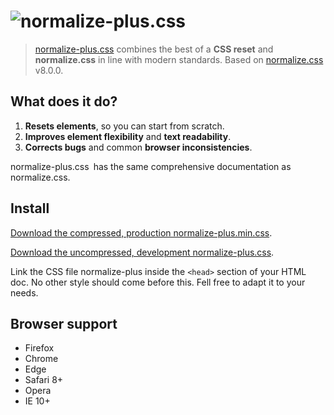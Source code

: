 # ![normalize-plus.css](http://vincentleinhos.com/normalize-plus/img/github.svg)

> [normalize-plus.css](http://vincentleinhos.com/normalize-plus) combines the best of a **CSS reset** and **normalize.css** in line with modern standards. Based on [normalize.css](https://github.com/necolas/normalize.css) v8.0.0.

## What does it do?

1) **Resets elements**, so you can start from scratch.
2) **Improves element flexibility** and **text readability**.
3) **Corrects bugs** and common **browser inconsistencies**.

normalize-plus.css has the same comprehensive documentation as normalize.css.

## Install

[Download the compressed, production normalize-plus.min.css](https://raw.githubusercontent.com/vincentleinhos/normalize-plus.css/master/normalize-plus.min.css).

[Download the uncompressed, development normalize-plus.css](https://raw.githubusercontent.com/vincentleinhos/normalize-plus.css/master/normalize-plus.css).

Link the CSS file normalize-plus inside the `<head>` section of your HTML doc. No other style should come before this.
Fell free to adapt it to your needs.

## Browser support

* Firefox
* Chrome
* Edge
* Safari 8+
* Opera
* IE 10+
